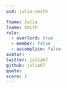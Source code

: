 ```yaml
---
uid: julia-smith

fname: Julia
lname: Smith
role:
  - overlord: true
  - member: false
  - accomplice: false
avatar: 
twitter: julia67
github: julia67
quote: 
score: 1
---
```


